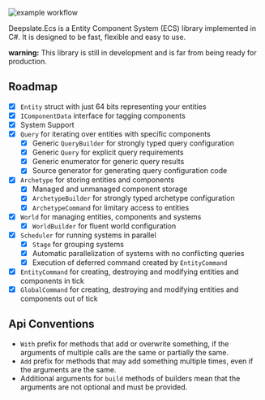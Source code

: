 ![example workflow](https://github.com/Handsome-cong/Deepslate.Ecs/actions/workflows/dotnet.yml/badge.svg)

Deepslate.Ecs is a Entity Component System (ECS) library implemented in C#.
It is designed to be fast, flexible and easy to use.

**warning:** This library is still in development and is far from being ready for production.

## Roadmap
- [x] `Entity` struct with just 64 bits representing your entities
- [x] `IComponentData` interface for tagging components
- [X] System Support
- [X] `Query` for iterating over entities with specific components
  - [x] Generic `QueryBuilder` for strongly typed query configuration
  - [x] Generic `Query` for explicit query requirements 
  - [x] Generic enumerator for generic query results
  - [X] Source generator for generating query configuration code
- [x] `Archetype` for storing entities and components
  - [x] Managed and unmanaged component storage
  - [x] `ArchetypeBuilder` for strongly typed archetype configuration
  - [x] `ArchetypeCommand` for limitary access to entities
- [x] `World` for managing entities, components and systems
  - [x] `WorldBuilder` for fluent world configuration
- [X] `Scheduler` for running systems in parallel
  - [x] `Stage` for grouping systems
  - [x] Automatic parallelization of systems with no conflicting queries
  - [x] Execution of deferred command created by `EntityCommand`
- [x] `EntityCommand` for creating, destroying and modifying entities and components in tick
- [x] `GlobalCommand` for creating, destroying and modifying entities and components out of tick

## Api Conventions
- `With` prefix for methods that add or overwrite something, if the arguments of multiple calls are the same or partially the same.
- `Add` prefix for methods that may add something multiple times, even if the arguments are the same.
- Additional arguments for `build` methods of builders mean that the arguments are not optional and must be provided.